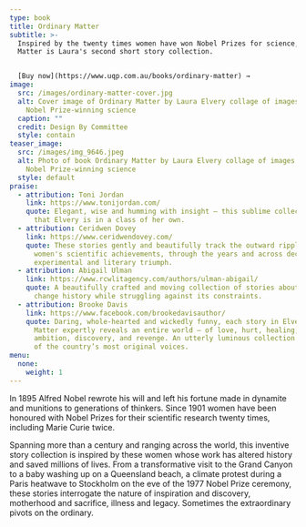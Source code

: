 ```yaml
---
type: book
title: Ordinary Matter
subtitle: >-
  Inspired by the twenty times women have won Nobel Prizes for science, Ordinary
  Matter is Laura's second short story collection.


  [Buy now](https://www.uqp.com.au/books/ordinary-matter) →
image:
  src: /images/ordinary-matter-cover.jpg
  alt: Cover image of Ordinary Matter by Laura Elvery collage of images related to
    Nobel Prize-winning science
  caption: ""
  credit: Design By Committee
  style: contain
teaser_image:
  src: /images/img_9646.jpeg
  alt: Photo of book Ordinary Matter by Laura Elvery collage of images related to
    Nobel Prize-winning science
  style: default
praise:
  - attribution: Toni Jordan
    link: https://www.tonijordan.com/
    quote: Elegant, wise and humming with insight – this sublime collection proves
      that Elvery is in a class of her own.
  - attribution: Ceridwen Dovey
    link: https://www.ceridwendovey.com/
    quote: These stories gently and beautifully track the outward ripples of these
      women's scientific achievements, through the years and across decades. An
      experimental and literary triumph.
  - attribution: Abigail Ulman
    link: https://www.rcwlitagency.com/authors/ulman-abigail/
    quote: A beautifully crafted and moving collection of stories about women who
      change history while struggling against its constraints.
  - attribution: Brooke Davis
    link: https://www.facebook.com/brookedavisauthor/
    quote: Daring, whole-hearted and wickedly funny, each story in Elvery’s Ordinary
      Matter expertly reveals an entire world – of love, hurt, healing; of
      ambition, discovery, and revenge. An utterly luminous collection from one
      of the country’s most original voices.
menu:
  none:
    weight: 1
---
```

In 1895 Alfred Nobel rewrote his will and left his fortune made in dynamite and munitions to generations of thinkers. Since 1901 women have been honoured with Nobel Prizes for their scientific research twenty times, including Marie Curie twice.

Spanning more than a century and ranging across the world, this inventive story collection is inspired by these women whose work has altered history and saved millions of lives. From a transformative visit to the Grand Canyon to a baby washing up on a Queensland beach, a climate protest during a Paris heatwave to Stockholm on the eve of the 1977 Nobel Prize ceremony, these stories interrogate the nature of inspiration and discovery, motherhood and sacrifice, illness and legacy. Sometimes the extraordinary pivots on the ordinary.

